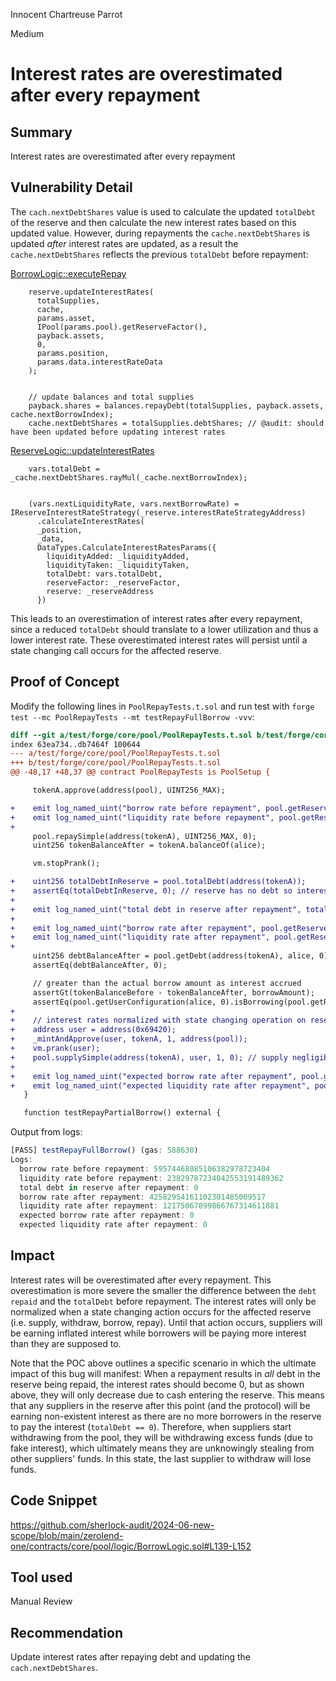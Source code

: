 Innocent Chartreuse Parrot

Medium

# Interest rates are overestimated after every repayment

## Summary
Interest rates are overestimated after every repayment

## Vulnerability Detail
The `cach.nextDebtShares` value is used to calculate the updated `totalDebt` of the reserve and then calculate the new interest rates based on this updated value. However, during repayments the `cache.nextDebtShares` is updated *after* interest rates are updated, as a result the `cache.nextDebtShares` reflects the previous `totalDebt` before repayment:

[BorrowLogic::executeRepay](https://github.com/sherlock-audit/2024-06-new-scope/blob/main/zerolend-one/contracts/core/pool/logic/BorrowLogic.sol#L139-L152)
```solidity
    reserve.updateInterestRates(
      totalSupplies,
      cache,
      params.asset,
      IPool(params.pool).getReserveFactor(),
      payback.assets,
      0,
      params.position,
      params.data.interestRateData
    );


    // update balances and total supplies
    payback.shares = balances.repayDebt(totalSupplies, payback.assets, cache.nextBorrowIndex);
    cache.nextDebtShares = totalSupplies.debtShares; // @audit: should have been updated before updating interest rates
```

[ReserveLogic::updateInterestRates](https://github.com/sherlock-audit/2024-06-new-scope/blob/main/zerolend-one/contracts/core/pool/logic/ReserveLogic.sol#L158-L170)
```solidity
    vars.totalDebt = _cache.nextDebtShares.rayMul(_cache.nextBorrowIndex);


    (vars.nextLiquidityRate, vars.nextBorrowRate) = IReserveInterestRateStrategy(_reserve.interestRateStrategyAddress)
      .calculateInterestRates(
      _position,
      _data,
      DataTypes.CalculateInterestRatesParams({
        liquidityAdded: _liquidityAdded,
        liquidityTaken: _liquidityTaken,
        totalDebt: vars.totalDebt,
        reserveFactor: _reserveFactor,
        reserve: _reserveAddress
      })
```

This leads to an overestimation of interest rates after every repayment, since a reduced `totalDebt` should translate to a lower utilization and thus a lower interest rate. These overestimated interest rates will persist until a state changing call occurs for the affected reserve.

## Proof of Concept
Modify the following lines in `PoolRepayTests.t.sol` and run test with `forge test --mc PoolRepayTests --mt testRepayFullBorrow -vvv`:

```diff
diff --git a/test/forge/core/pool/PoolRepayTests.t.sol b/test/forge/core/pool/PoolRepayTests.t.sol
index 63ea734..db7464f 100644
--- a/test/forge/core/pool/PoolRepayTests.t.sol
+++ b/test/forge/core/pool/PoolRepayTests.t.sol
@@ -48,17 +48,37 @@ contract PoolRepayTests is PoolSetup {

     tokenA.approve(address(pool), UINT256_MAX);

+    emit log_named_uint("borrow rate before repayment", pool.getReserveData(address(tokenA)).borrowRate);
+    emit log_named_uint("liquidity rate before repayment", pool.getReserveData(address(tokenA)).liquidityRate);
+
     pool.repaySimple(address(tokenA), UINT256_MAX, 0);
     uint256 tokenBalanceAfter = tokenA.balanceOf(alice);

     vm.stopPrank();

+    uint256 totalDebtInReserve = pool.totalDebt(address(tokenA));
+    assertEq(totalDebtInReserve, 0); // reserve has no debt so interest rates should be 0 now
+
+    emit log_named_uint("total debt in reserve after repayment", totalDebtInReserve);
+
+    emit log_named_uint("borrow rate after repayment", pool.getReserveData(address(tokenA)).borrowRate);
+    emit log_named_uint("liquidity rate after repayment", pool.getReserveData(address(tokenA)).liquidityRate);
+
     uint256 debtBalanceAfter = pool.getDebt(address(tokenA), alice, 0);
     assertEq(debtBalanceAfter, 0);

     // greater than the actual borrow amount as interest accrued
     assertGt(tokenBalanceBefore - tokenBalanceAfter, borrowAmount);
     assertEq(pool.getUserConfiguration(alice, 0).isBorrowing(pool.getReserveData(address(tokenA)).id), false);
+
+    // interest rates normalized with state changing operation on reserve
+    address user = address(0x69420);
+    _mintAndApprove(user, tokenA, 1, address(pool));
+    vm.prank(user);
+    pool.supplySimple(address(tokenA), user, 1, 0); // supply negligible amount to observe expected interest rates after repayment
+
+    emit log_named_uint("expected borrow rate after repayment", pool.getReserveData(address(tokenA)).borrowRate);
+    emit log_named_uint("expected liquidity rate after repayment", pool.getReserveData(address(tokenA)).liquidityRate);
   }

   function testRepayPartialBorrow() external {
```

Output from logs:
```js
[PASS] testRepayFullBorrow() (gas: 588630)
Logs:
  borrow rate before repayment: 59574468085106382978723404
  liquidity rate before repayment: 23829787234042553191489362
  total debt in reserve after repayment: 0
  borrow rate after repayment: 42582954161102301485009517
  liquidity rate after repayment: 12175067899866767314611881
  expected borrow rate after repayment: 0
  expected liquidity rate after repayment: 0
```

## Impact
Interest rates will be overestimated after every repayment. This overestimation is more severe the smaller the difference between the `debt repaid` and the `totalDebt` before repayment. The interest rates will only be normalized when a state changing action occurs for the affected reserve (i.e. supply, withdraw, borrow, repay). Until that action occurs, suppliers will be earning inflated interest while borrowers will be paying more interest than they are supposed to. 

Note that the POC above outlines a specific scenario in which the ultimate impact of this bug will manifest:
When a repayment results in *all* debt in the reserve being repaid, the interest rates should become 0, but as shown above, they will only decrease due to cash entering the reserve. This means that any suppliers in the reserve after this point (and the protocol) will be earning non-existent interest as there are no more borrowers in the reserve to pay the interest (`totalDebt == 0`). Therefore, when suppliers start withdrawing from the pool, they will be withdrawing excess funds (due to fake interest), which ultimately means they are unknowingly stealing from other suppliers' funds. In this state, the last supplier to withdraw will lose funds. 

## Code Snippet
https://github.com/sherlock-audit/2024-06-new-scope/blob/main/zerolend-one/contracts/core/pool/logic/BorrowLogic.sol#L139-L152

## Tool used

Manual Review

## Recommendation
Update interest rates after repaying debt and updating the `cach.nextDebtShares`.